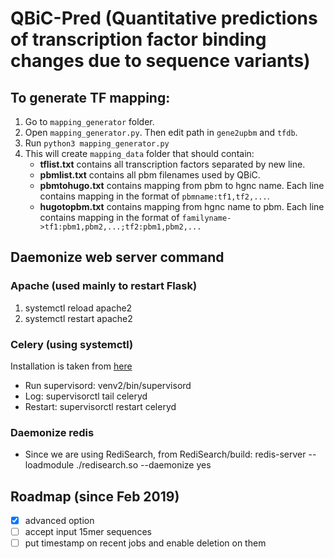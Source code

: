 # QBiC-Pred (Quantitative predictions of transcription factor binding changes due to sequence variants)

## To generate TF mapping:
1. Go to `mapping_generator` folder.
2. Open `mapping_generator.py`. Then edit path in `gene2upbm` and `tfdb`.
3. Run `python3 mapping_generator.py`
4. This will create `mapping_data` folder that should contain:
   * **tflist.txt** contains all transcription factors separated by new line.
   * **pbmlist.txt** contains all pbm filenames used by QBiC.
   * **pbmtohugo.txt** contains mapping from pbm to hgnc name.
       Each line contains mapping in the format of `pbmname:tf1,tf2,...`.
   * **hugotopbm.txt** contains mapping from hgnc name to pbm.
       Each line contains mapping in the format of
       `familyname->tf1:pbm1,pbm2,...;tf2:pbm1,pbm2,...`

## Daemonize web server command

### Apache (used mainly to restart Flask)
1. systemctl reload apache2
2. systemctl restart apache2

### Celery (using systemctl)
Installation is taken from [here](https://thomassileo.name/blog/2012/08/20/how-to-keep-celery-running-with-supervisor/)

- Run supervisord: venv2/bin/supervisord
- Log: supervisorctl tail celeryd
- Restart: supervisorctl restart celeryd

### Daemonize redis
- Since we are using RediSearch, from RediSearch/build: redis-server --loadmodule ./redisearch.so --daemonize yes

## Roadmap (since Feb 2019)
- [x] advanced option
- [ ] accept input 15mer sequences
- [ ] put timestamp on recent jobs and enable deletion on them
